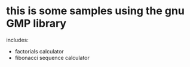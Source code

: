 # this is some samples using the gnu GMP library

includes:
* factorials calculator
* fibonacci sequence calculator
